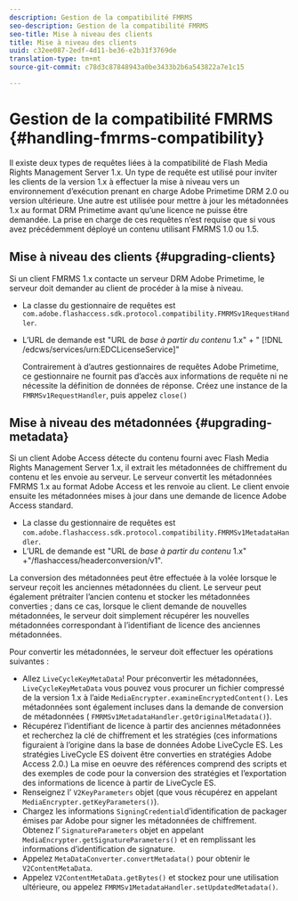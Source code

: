 ```yaml
---
description: Gestion de la compatibilité FMRMS
seo-description: Gestion de la compatibilité FMRMS
seo-title: Mise à niveau des clients
title: Mise à niveau des clients
uuid: c32ee087-2edf-4d11-be36-e2b31f3769de
translation-type: tm+mt
source-git-commit: c78d3c87848943a0be3433b2b6a543822a7e1c15

---
```



# Gestion de la compatibilité FMRMS {#handling-fmrms-compatibility}

Il existe deux types de requêtes liées à la compatibilité de Flash Media Rights Management Server 1.x. Un type de requête est utilisé pour inviter les clients de la version 1.x à effectuer la mise à niveau vers un environnement d’exécution prenant en charge Adobe Primetime DRM 2.0 ou version ultérieure. Une autre est utilisée pour mettre à jour les métadonnées 1.x au format DRM Primetime avant qu’une licence ne puisse être demandée. La prise en charge de ces requêtes n’est requise que si vous avez précédemment déployé un contenu utilisant FMRMS 1.0 ou 1.5.

## Mise à niveau des clients {#upgrading-clients}

Si un client FMRMS 1.x contacte un serveur DRM Adobe Primetime, le serveur doit demander au client de procéder à la mise à niveau.

* La classe du gestionnaire de requêtes est `com.adobe.flashaccess.sdk.protocol.compatibility.FMRMSv1RequestHandler`.
* L’URL de demande est &quot;URL de *base à partir du contenu* 1.x&quot; + &quot; [!DNL /edcws/services/urn:EDCLicenseService]&quot;

   Contrairement à d’autres gestionnaires de requêtes Adobe Primetime, ce gestionnaire ne fournit pas d’accès aux informations de requête ni ne nécessite la définition de données de réponse. Créez une instance de la `FMRMSv1RequestHandler`, puis appelez `close()`

## Mise à niveau des métadonnées {#upgrading-metadata}

Si un client Adobe Access détecte du contenu fourni avec Flash Media Rights Management Server 1.x, il extrait les métadonnées de chiffrement du contenu et les envoie au serveur. Le serveur convertit les métadonnées FMRMS 1.x au format Adobe Access et les renvoie au client. Le client envoie ensuite les métadonnées mises à jour dans une demande de licence Adobe Access standard.

* La classe du gestionnaire de requêtes est `com.adobe.flashaccess.sdk.protocol.compatibility.FMRMSv1MetadataHandler`.
* L’URL de demande est &quot;URL de *base à partir du contenu* 1.x&quot; +&quot;/flashaccess/headerconversion/v1&quot;.

La conversion des métadonnées peut être effectuée à la volée lorsque le serveur reçoit les anciennes métadonnées du client. Le serveur peut également prétraiter l’ancien contenu et stocker les métadonnées converties ; dans ce cas, lorsque le client demande de nouvelles métadonnées, le serveur doit simplement récupérer les nouvelles métadonnées correspondant à l’identifiant de licence des anciennes métadonnées.

Pour convertir les métadonnées, le serveur doit effectuer les opérations suivantes :

* Allez `LiveCycleKeyMetaData`! Pour préconvertir les métadonnées, `LiveCycleKeyMetaData` vous pouvez vous procurer un fichier compressé de la version 1.x à l’aide `MediaEncrypter.examineEncryptedContent()`. Les métadonnées sont également incluses dans la demande de conversion de métadonnées ( `FMRMSv1MetadataHandler.getOriginalMetadata()`).
* Récupérez l’identifiant de licence à partir des anciennes métadonnées et recherchez la clé de chiffrement et les stratégies (ces informations figuraient à l’origine dans la base de données Adobe LiveCycle ES. Les stratégies LiveCycle ES doivent être converties en stratégies Adobe Access 2.0.) La mise en oeuvre des références comprend des scripts et des exemples de code pour la conversion des stratégies et l’exportation des informations de licence à partir de LiveCycle ES.
* Renseignez l’ `V2KeyParameters` objet (que vous récupérez en appelant `MediaEncrypter.getKeyParameters()`).
* Chargez les informations `SigningCredential`d’identification de packager émises par Adobe pour signer les métadonnées de chiffrement. Obtenez l’ `SignatureParameters` objet en appelant `MediaEncrypter.getSignatureParameters()` et en remplissant les informations d’identification de signature.
* Appelez `MetaDataConverter.convertMetadata()` pour obtenir le `V2ContentMetaData`.
* Appelez `V2ContentMetaData.getBytes()` et stockez pour une utilisation ultérieure, ou appelez `FMRMSv1MetadataHandler.setUpdatedMetadata()`.